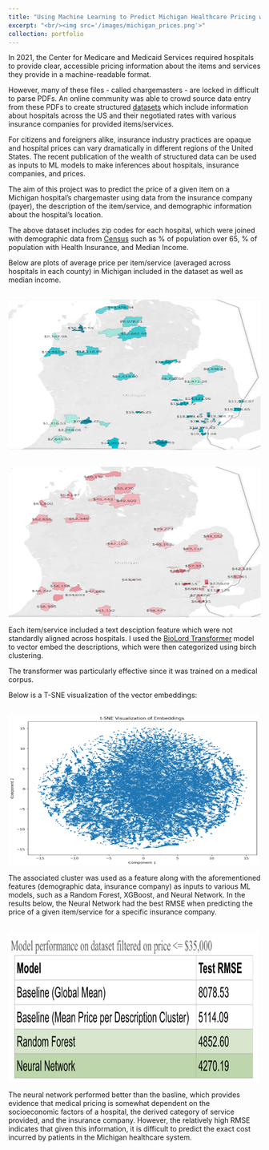 ```yaml
---
title: "Using Machine Learning to Predict Michigan Healthcare Pricing with Insurance Data"
excerpt: "<br/><img src='/images/michigan_prices.png'>"
collection: portfolio
---
```


In 2021, the Center for Medicare and Medicaid Services required hospitals to provide clear,
accessible pricing information about the items and services they provide in a machine-readable
format.


However, many of these files - called chargemasters - are locked in difficult to parse PDFs. An online community was able 
to crowd source data entry from these PDFs to create structured [datasets](https://www.dolthub.com/repositories/dolthub/transparency-in-pricing) which include information about hospitals across the US and their negotiated rates with various insurance companies for provided items/services.


For citizens and foreigners alike, insurance industry practices are opaque and hospital prices can vary dramatically in different regions of the United States. The recent publication of the wealth of structured data can be used as inputs to ML models to make inferences about hospitals, insurance companies, and prices.


The aim of this project was to predict the price of a given item on a Michigan hospital’s chargemaster using data from the insurance company (payer), the description of the item/service, and demographic information about the hospital’s location.


The above dataset includes zip codes for each hospital, which were joined with demographic data from
[Census](https://www.census.gov/) such as % of population over 65, % of population with Health Insurance, 
and Median Income. 


Below are plots of average price per item/service (averaged across hospitals in each county) in Michigan
included in the dataset as well as median income.


<br/><img src="/images/michigan_prices.png" width="600" height="300">


<br/><img src="/images/median_income.png" width="600" height="300">


Each item/service included a text desciption feature which were not standardly aligned across hospitals.
I used the [BioLord Transformer](https://huggingface.co/FremyCompany/BioLORD-2023-S)
model to vector embed the descriptions, which were then categorized using birch clustering. 


The transformer was particularly effective since it was trained on a medical corpus.


Below is a T-SNE visualization of the vector embeddings:


<br/><img src="/images/embeddings.png" width="500" height="300">


The associated cluster was used as a feature along with the aforementioned features (demographic data, insurance company)
as inputs to various ML models, such as a Random Forest, XGBoost, and Neural Network. In the results below, the Neural
Network had the best RMSE when predicting the price of a given item/service for a specific insurance company.


<br/><img src="/images/results.png" width="500" height="300">


The neural network performed better than the basline, which provides evidence that medical 
pricing is somewhat dependent on the socioeconomic factors of a hospital, the derived category of service provided,
and the insurance company. However, the relatively high RMSE indicates that given this information,
it is difficult to predict the exact cost incurred by patients in the Michigan healthcare system.








